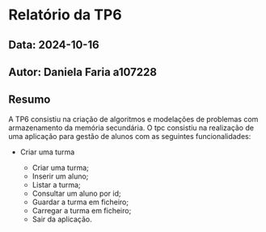 # Relatório da TP6
## Data: 2024-10-16
## Autor: Daniela Faria a107228
## Resumo
A TP6 consistiu na criação de algoritmos e modelações de problemas com armazenamento da memória secundária.
O tpc consistiu na realização de uma aplicação para gestão de alunos com as seguintes funcionalidades:
* Criar uma turma

    * Criar uma turma;
    * Inserir um aluno;
    * Listar a turma;
    * Consultar um aluno por id;
    * Guardar a turma em ficheiro;
    * Carregar a turma em ficheiro;
    * Sair da aplicação.

